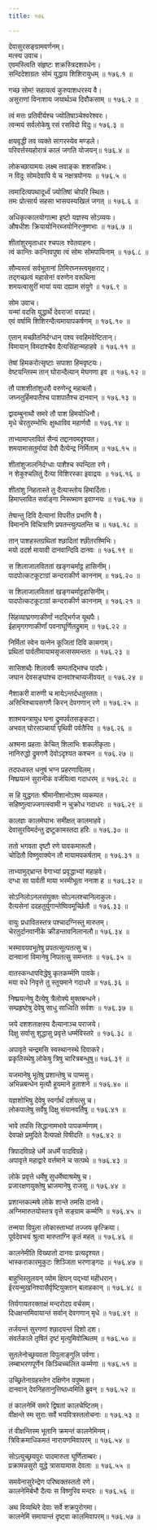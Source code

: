 ```yaml
---
title: १७६

---
```

देवासुरसङ्ग्रामवर्णनम्।  
मत्स्य उवाच।  
एवमस्त्विति संहृष्टः शक्रस्त्रिदशवर्धनः।  
सन्दिदेशाग्रतः सोमं युद्धाय शिशिरायुधम् ॥ १७६.१ ॥  
  
गच्छ सोम! सहायत्वं कुरुपाशधरस्य वै।  
असुराणां विनाशाय जयार्थञ्च दिवौकसाम् ॥ १७६.२ ॥  
  
त्वं मत्तः प्रतिवीर्यश्च ज्योतिषाञ्चेश्वरेश्वरः।  
त्वन्मयं सर्वलोकेषु रसं रसविदो विदुः॥ १७६.३ ॥  
  
क्षयवृद्धी तव व्यक्ते सागरस्येव मण्डले।  
परिवर्त्तस्यहोरात्रं कालं जगति योजयन्॥ १७६.४ ॥  
  
लोकच्छायामयः लक्ष्म तवाङ्कः शशसन्निभः।  
न विदुः सोमदेवापि ये च नक्षत्रयोनयः ॥ १७६.५ ॥  
  
त्वमादित्यपथादूर्ध्वं ज्योतिषां चोपरि स्थितः।  
तमः प्रोत्सार्य सहसा भासयस्यखिलं जगत् ॥ १७६.६ ॥  
  
अधिकृत्कालयोगात्मा इष्टो यज्ञस्य सोऽव्ययः।  
औषधीशः क्रियायोनिरब्जयोनिरनुष्णभाः ॥ १७६.७ ॥  
  
शीतांशुरमृताधार श्चपलः श्वेतवाहनः।  
त्वं कान्तिः कान्तिवपुषा त्वं सोमः सोमपायिनाम् ॥ १७६.८ ॥  
  
सौम्यस्त्वं सर्वभूतानां तिमिरघ्नस्त्वमृक्षराट्।  
तद्गच्छत्वं महासेन! वरुणेन वरूथिना  
शमयत्वासुरीं मायां यया दह्याम संयुगे ॥ १७६.९ ॥  
  
सोम उवाच।  
यन्मां वदसि युद्धार्थे देवराज! वरप्रद!।  
एवं वर्षामि शिशिरन्दैत्यमायापकर्षणम् ॥ १७६.१० ॥  
  
एतान् मच्छीतनिर्दग्धान् पश्य स्वहिमवेष्टितान्।  
विमायान् विमदांश्चैव दैत्यसिंहान्महाहवे ॥ १७६.११ ॥  
  
तेषां हिमकरोत्सृष्टाः सपाशा हिमवृष्टयः।  
वेष्टयन्तिस्म तान् घोरान्दैत्यान् मेघगणा इव ॥ १७६.१२ ॥  
  
तौ पाशशीतांशुधरौ वरुणेन्दू महाबलौ।  
जघ्नतुर्हिमपातैश्च पाशपातैश्च दानवान् ॥ १७६.१३ ॥  
  
द्वावम्बुनाथौ समरे तौ पाश हिमयोधिनौ।  
मृधे चेरतुरम्भोभिः क्षुब्धाविव महार्णवौ ॥ १७६.१४ ॥  
  
ताभ्यामाप्लावितं सैन्यं तद्दानवमदृश्यत।  
शमयामासतुर्मायां देवौ दैत्येन्द्र निर्मिताम् ॥ १७६.१५ ॥  
  
शीतांशुजालनिर्दग्धाः पाशैश्च स्पन्दिता रणे।  
न शेकुश्चलितुं दैत्या विशिरस्का इवाद्रयः ॥ १७६.१६ ॥  
  
शीतांशु निहतास्ते तु दैत्यास्तोय हिमार्दिताः।  
हिमाप्लावित सर्वाङ्गा निरूष्माण इवाग्नयः ॥ १७६.१७ ॥  
  
तेषान्तु दिवि दैत्यानां विपरीत प्रभाणि वै।  
विमाननि विचित्राणि प्रपतन्त्युत्पतन्ति च ॥ १७६.१८ ॥  
  
तान् पाशहस्तग्रथितां श्छादितां श्छीतरश्मिभिः।  
मयो ददर्श मायावी दानवान्दिवि दानवः ॥ १७६.१९ ॥  
  
स शिलाजालविततां खङ्गचर्माट्ट हासिनीम्।  
पादपोत्कटकूटाग्रां कन्दराकीर्ण काननाम् ॥ १७६.२० ॥  
  
स शिलाजालविततां खङ्गचर्माट्टहासिनीम्।  
पादपोत्कटकूटाग्रां कन्दराकीर्ण काननाम् ॥ १७६.२१ ॥  
  
सिंहव्याघ्रगणाकीर्णां नदद्भिर्गज यूथपैः।  
ईहामृगगणाकीर्णां पवनाघूर्णितद्रुमाम् ॥ १७६.२२ ॥  
  
निर्मितां स्वेन यत्नेन कूजितां दिवि कामगाम्।  
प्रथितां पार्वतीमायामसृजत्ससमन्ततः ॥ १७६.२३ ॥  
  
सासिशब्दैः शिलावर्षैः सम्पतद्भिश्च पादपैः।  
जघान देवसङ्घांश्च दानवांश्चाप्यजीवयत् ॥ १७६.२४ ॥  
  
नैशाकरी वारुणी च मायेऽन्तर्दधतुस्ततः।  
असिभिश्चायसगणै किरन् देवगणान् रणे ॥ १७६.२५ ॥  
  
शाश्मयन्त्रायुध घना द्रुमपर्वतसङ्कटा।  
अभवत् घोरसञ्चार्या पृथिवी पर्वतैरिव ॥ १७६.२६ ॥  
  
अश्मना प्रहताः केचित् शिलाभिः शकलीकृताः।  
नानिरुद्धो द्रुमगणै देवोऽदृश्यत कश्चन ॥ १७६.२७ ॥  
  
तदपध्वस्त धनुषं भग्न प्रहरणाविलम्।  
निष्प्रयत्नं सुरानीकं वर्जयित्वा गदाधरम् ॥ १७६.२८ ॥  
  
स हि युद्धगतः श्रीमानीशानोऽश्म व्यकम्पत।  
सहिष्णुत्वाज्जगत्स्वामी न चुक्रोध गदाधरः ॥ १७६.२९ ॥  
  
कालज्ञः कालमेघाभः समीक्षत् कालमाहवे।  
देवासुरविमर्दन्तु द्रष्टुकामस्तदा हरिः ॥ १७६.३० ॥  
  
ततो भगवता दृष्टौ रणे पावकमारूतौ।  
चोदितौ विष्णुवाक्येन तौ मायामपकर्षताम् ॥ १७६.३१ ॥  
  
ताभ्यामुद्भ्रान्त वेगाभ्यां प्रवृद्धाभ्यां महाहवे।  
दग्धा सा पार्वती माया भस्मीभूता ननाश ह ॥ १७६.३२ ॥  
  
सोऽनिलोऽनलसंयुक्तः सोऽनलश्चानिलाकुलः।  
दैत्यसेनां ददहतुर्युगान्तेष्विवमूर्च्छितौ ॥ १७६.३३ ॥  
  
वायुः प्रधावितस्तत्र पश्चादग्निस्तु मारुतम्।  
चेरतुर्दानवानीके क्रीडन्तावनिलानलौ॥ १७६.३४ ॥  
  
भस्मावयवभूतेषु प्रपतत्सूत्पतत्सु च।  
दानवानां विमानेषु निपतत्सु समन्ततः ॥ १७६.३५ ॥  
  
वातस्कन्धापविद्धेषु कृतकर्म्मणि पावके।  
मया वधे निवृत्ते तु स्तूयमाने गदाधरे ॥ १७६.३६ ॥  
  
निष्प्रयत्नेषु दैत्येषु त्रैलोक्ये मुक्तबन्धने।  
सम्प्रहृष्टेषु देवेषु साधु साध्विति सर्वशः ॥ १७६.३७ ॥  
  
जये दशशताक्षस्य दैत्यानाञ्च पराजये।  
दिक्षु सर्वासु शुद्धासु प्रवृत्ते धर्म्मविस्तरे ॥ १७६.३८ ॥  
  
अपावृते चन्द्रमसि स्वस्थानस्थे दिवाकरे।  
प्रकृतिस्थेषु लोकेषु त्रिषु चारित्रबन्धुषु॥ १७६.३९ ॥  
  
यजमानेषु भूतेषु प्रशान्तेषु च पाप्मसु।  
अभिन्नबन्धेन मृत्यौ हूयमाने हुताशने ॥ १७६.४० ॥  
  
यज्ञशोभिषु देवेषु स्वर्गार्थं दर्शयत्सु च।  
लोकपालेषु सर्वेषु दिक्षु संयानवर्तिषु ॥ १७६.४१ ॥  
  
भावे तपसि सिद्धानामभावे पापकर्म्मणाम्।  
देवपक्षे प्रमुदिते दैत्यपक्षे विषीदति ॥ १७६.४२ ॥  
  
त्रिपादविग्रहे धर्मे अधर्मे पादविग्रहे।  
अपावृत्ते महाद्वारे वर्त्तमाने च सत्पथे ॥ १७६.४३ ॥  
  
लोके प्रवृत्ते धर्मेषु सुधर्मेष्वाश्रमेषु च।  
प्रजारक्षणयुक्तेषु भ्राजमानेषु राजसु ॥ १७६.४४ ॥  
  
प्रशान्तकल्मषे लोके शान्ते तमसि दानवे।  
अग्निमारुतयोस्तत्र वृत्ते सङ्ग्राम कर्म्मणि ॥ १७६.४५ ॥  
  
तन्मया विपुला लोकास्ताभ्यां तज्जय कृत्क्रिया।  
पूर्वदेवभयं श्रुत्वा मारुताग्नि कृतं महत् ॥ १७६.४६ ॥  
  
कालनेमीति विख्यातो दानवः प्रत्यदृश्यत।  
भास्कराकारमुकुटः शिञ्जिता भरणाङ्गदः ॥ १७६.४७ ॥  
  
बाहुभिस्तुलयन् व्योम क्षिपन् पद्भ्यां महीधरान्।  
ईरयन्मुखनिश्वासैर्वृष्टियुक्तान् बलाहकान् ॥ १७६.४८ ॥  
  
तिर्यगायतरक्ताक्षं मन्दरोदग्र वर्चसम्।  
दिधक्षन्तमिवायान्तं सर्वान् देवगणान् मृधे ॥ १७६.४९ ॥  
  
तर्जयन्तं सुरगणां श्छादयन्तं दिशो दश।  
संवर्तकाले तृषितं दृष्टं मृत्युमिवोत्थितम् ॥ १७६.५० ॥  
  
सुतलेनोच्छ्रयवता विपुलाङ्गुलि पर्वणा।  
लम्बाभरणपूर्णेन किञ्चिच्चलित कर्म्मणा ॥ १७६.५१ ॥  
  
उच्छ्रितेनाग्रहस्तेन दक्षिणेन वपुष्मता।  
दानवान् देवनिहतानुत्तिष्ठध्वमिति ब्रुवन् ॥ १७६.५२ ॥  
  
तं कालनेमिं समरे द्विषतां कालचेष्टितम्।  
वीक्षन्ते स्म सुराः सर्वे भयवित्रस्तलोचनाः ॥ १७६.५३ ॥  
  
तं वीक्षन्तिस्म भूतानि क्रमन्तं कालनेमिनम्।  
त्रिविक्रमाधिकमतं नारायणमिवापरम् ॥ १७६.५४ ॥  
  
सोऽत्युच्छ्रयपुरः पादमारुता घूर्णिताम्बरः।  
प्रक्रामन्नसुरो युद्धे त्रासयामास देवताः ॥ १७६.५५ ॥  
  
समयेनासुरेन्द्रेण परिष्वक्तस्ततो रणे।  
कालनेमिर्बभौ दैत्यः स विष्णुरिव मन्दरः ॥ १७६.५६ ॥  
  
अथ विव्यथिरे देवाः सर्वे शक्रपुरोगमा।  
कालनेमिं समायान्तं दृष्ट्वा कालमिवापरम्॥ १७६.५७ ॥
